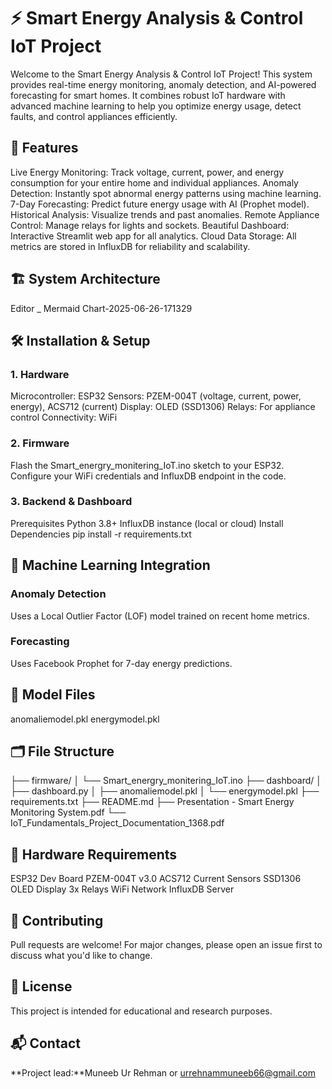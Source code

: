 # ⚡ Smart Energy Analysis & Control IoT Project
Welcome to the Smart Energy Analysis & Control IoT Project!
This system provides real-time energy monitoring, anomaly detection, and AI-powered forecasting for smart homes. It combines robust IoT hardware with advanced machine learning to help you optimize energy usage, detect faults, and control appliances efficiently.

## 🚀 Features
Live Energy Monitoring: Track voltage, current, power, and energy consumption for your entire home and individual appliances.
Anomaly Detection: Instantly spot abnormal energy patterns using machine learning.
7-Day Forecasting: Predict future energy usage with AI (Prophet model).
Historical Analysis: Visualize trends and past anomalies.
Remote Appliance Control: Manage relays for lights and sockets.
Beautiful Dashboard: Interactive Streamlit web app for all analytics.
Cloud Data Storage: All metrics are stored in InfluxDB for reliability and scalability.
## 🏗️ System Architecture
Editor _ Mermaid Chart-2025-06-26-171329

## 🛠️ Installation & Setup
### 1. Hardware
Microcontroller: ESP32
Sensors: PZEM-004T (voltage, current, power, energy), ACS712 (current)
Display: OLED (SSD1306)
Relays: For appliance control
Connectivity: WiFi
### 2. Firmware
Flash the Smart_energry_monitering_IoT.ino sketch to your ESP32.
Configure your WiFi credentials and InfluxDB endpoint in the code.
### 3. Backend & Dashboard
Prerequisites
Python 3.8+
InfluxDB instance (local or cloud)
Install Dependencies
pip install -r requirements.txt

## 🤖 Machine Learning Integration
### Anomaly Detection
Uses a Local Outlier Factor (LOF) model trained on recent home metrics.

### Forecasting
Uses Facebook Prophet for 7-day energy predictions.

## 🧠 Model Files
anomaliemodel.pkl
energymodel.pkl
## 🗂️ File Structure
├── firmware/
│   └── Smart_energry_monitering_IoT.ino
├── dashboard/
│   ├── dashboard.py
│   ├── anomaliemodel.pkl
│   └── energymodel.pkl
├── requirements.txt
├── README.md
├── Presentation - Smart Energy Monitoring System.pdf
└── IoT_Fundamentals_Project_Documentation_1368.pdf
## 🧰 Hardware Requirements
ESP32 Dev Board
PZEM-004T v3.0
ACS712 Current Sensors
SSD1306 OLED Display
3x Relays
WiFi Network
InfluxDB Server
## 🤝 Contributing
Pull requests are welcome!
For major changes, please open an issue first to discuss what you'd like to change.

## 📄 License
This project is intended for educational and research purposes.

## 📬 Contact
**Project lead:**Muneeb Ur Rehman or urrehnammuneeb66@gmail.com




